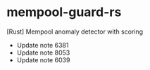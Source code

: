 # mempool-guard-rs
[Rust] Mempool anomaly detector with scoring
- Update note 6381
- Update note 8053
- Update note 6039
